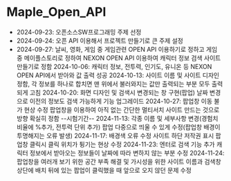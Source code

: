 # Maple_Open_API
- 2024-09-23: 오픈소스SW프로그래밍 주제 선정
- 2024-09-24: 오픈 API 이용해서 프로젝트 만들기로 큰 주제 설정
- 2024-09-27: 날씨, 영화, 게임 중 게임관련 OPEN API 이용하기로 정하고 
             게임 중 메이플스토리로 정하여 NEXON OPEN API 이용하여 캐릭터 정보 검색 사이트 만들기로 정함
 2024-10-06: 캐릭터 정보, 전투력, 인기도, 유니온 등 NEXON OPEN API에서 받아와 값 출력 성공
 2024-10-13: 사이트 이름 및 사이트 디자인 정함, 각 정보를 하나로 합치면 맨 위에서 불러와지는 값만 출력되는 부분 모두 출력되게 고침
 2024-10-20: 화면 디자인 및 검색시 변경되는 창 구현(팝업)
             날짜 변경으로 이전의 정보도 검색 가능하게 기능 업그레이드
 2024-10-27: 팝업창 이동 불가 현상 수정
             팝업창을 이용하여 아직 없는 간단한 멀티서치 사이트 만드는 것으로 방향 확실히 정함
 --시험기간--
 2024-11-13: 각종 이름 및 세부사항 변경(경험치 비율에 %추가, 전투력 단위 추가)
             팝업 다중으로 띄울 수 있게 수정(팝업창 배경이 투명해지는 오류 발생)
 2024-11-17: 배경색 오류 수정
             사이트 하단 저작권 표시
             팝업창 클릭시 클릭 위치가 튕기는 현상 수정
 2024-11-23: 엔터로 검색 기능 추가
             캐릭터 정보에서 받아오는 정보들이 날짜에 따라 변하지 않는 부분 수정
 2024-11-24: 팝업창을 여러개 보기 위한 공간 부족 해결 및 가시성을 위한 사이트 이름과 검색창 상단에 배치
             뒤에 있는 팝업이 클릭했을 때 앞으로 오지 않던 문제 수정
